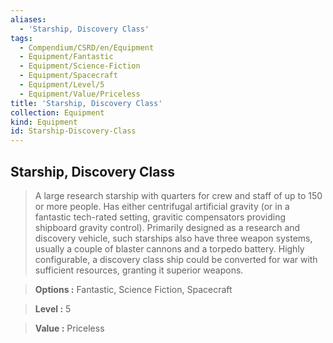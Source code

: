 ```yaml
---
aliases:
  - 'Starship, Discovery Class'
tags:
  - Compendium/CSRD/en/Equipment
  - Equipment/Fantastic
  - Equipment/Science-Fiction
  - Equipment/Spacecraft
  - Equipment/Level/5
  - Equipment/Value/Priceless
title: 'Starship, Discovery Class'
collection: Equipment
kind: Equipment
id: Starship-Discovery-Class
---
```

## Starship, Discovery Class    
    
>A large research starship with quarters for crew and staff of up to 150 or more people. Has either centrifugal artificial gravity (or in a fantastic tech-rated setting, gravitic compensators providing shipboard gravity control). Primarily designed as a research and discovery vehicle, such starships also have three weapon systems, usually a couple of blaster cannons and a torpedo battery. Highly configurable, a discovery class ship could be converted for war with sufficient resources, granting it superior weapons.    
> **Options :** Fantastic, Science Fiction, Spacecraft    
> **Level :** 5    
> **Value :** Priceless

